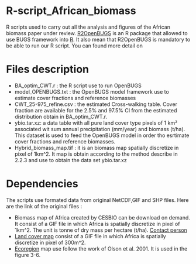 # R-script_African_biomass
R scripts used to carry out all the analysis and figures of the African biomass paper under review. [R2OpenBUGS](https://cran.r-project.org/web/packages/R2OpenBUGS/R2OpenBUGS.pdf) is an R package that allowed to use BUGS framework into [R](https://cran.r-project.org/). It also mean that R2OpenBUGS is mandatory to be able to run our R script. You can found more detail on 

# Files description

- BA_optim_CWT.r : the R script use to run OpenBUGS 
- model_OPENBUGS.txt : the OpenBUGS model framework use to estimate cover fractions and reference biomasses
- CWT_25-975_refine.csv : the estimated Cross-walking table. Cover fraction are available for the 2.5% and 97.5% CI from the estimated distribution obtain in BA_optim_CWT.r. 
- ybio.tar.xz: a data table with all pure land cover type pixels of 1 km² associated wit sum annual precipitation (mm/year) and biomass (t/ha). This dataset is used to feed the OpenBUGS model in order tho esrtimate cover fractions and reference biomasses. 
- Hybrid_biomass_map.tif : it is an biomass map spatially discretize in pixel of 1km^2. It map is obtain according to the method describe in 2.2.3 and use to obtain the data set ybio.tar.xz 

# Dependencies
The scripts use formated data from original NetCDF,GIF and SHP files. Here are the link of the original files :
- Biomass map of Africa created by CESBIO can be download on demand. It consist of a GIF file in which Africa is spatially discretize in pixel of 1km^2. The unit is tonne of dry mass per hectare (t/ha). [Contact person](thuy.letoan@cesbio.cnes.fr) 
- [Land cover map](http://www.esa-landcover-cci.org/) consist of a GIF file in which Africa is spatially discretize in pixel of 300m^2.
- [Ecoregion](https://databasin.org/datasets/68635d7c77f1475f9b6c1d1dbe0a4c4c/) map use follow the work of Olson et al. 2001. It is used in the figure 3-6.
